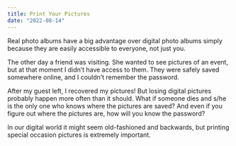 ```yaml
---
title: Print Your Pictures
date: "2022-08-14"
---
```


Real photo albums have a big advantage over digital photo albums simply because they are easily accessible to everyone, not just you.

The other day a friend was visiting. She wanted to see pictures of an event, but at that moment I didn’t have access to them. They were safely saved somewhere online, and I couldn’t remember the password.

After my guest left, I recovered my pictures! But losing digital pictures probably happen more often than it should. What if someone dies and s/he is the only one who knows where the pictures are saved? And even if you figure out where the pictures are, how will you know the password?

In our digital world it might seem old-fashioned and backwards, but printing special occasion pictures is extremely important. 

